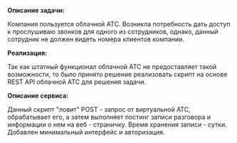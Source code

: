 **Описание задачи:** 

Компания пользуется облачной АТС. Возникла потребность дать доступ к прослушиваю звонков для одного из сотрудников, однако, данный сотрудник не должен видеть номера клиентов компании. 

**Реализация:**

Так как штатный функционал облачной АТС не предоставляет такой возможности, то было принято решение реализовать скрипт на основе REST API облачной АТС для решения задачи. 

**Описание сервиса:** 

Данный скрипт "ловит" POST - запрос от виртуальной АТС, обрабатывает его, а затем выполняет постинг записи разговора и информации о нем на веб - страничку. Время хранения записи - сутки. Добавлен минимальный интерфейс и авторизация.
